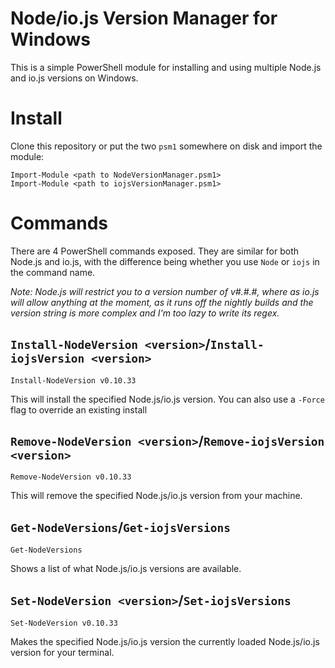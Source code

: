 # Node/io.js Version Manager for Windows

This is a simple PowerShell module for installing and using multiple Node.js and io.js versions on Windows.

# Install

Clone this repository or put the two `psm1` somewhere on disk and import the module:

    Import-Module <path to NodeVersionManager.psm1>
    Import-Module <path to iojsVersionManager.psm1>

# Commands

There are 4 PowerShell commands exposed. They are similar for both Node.js and io.js, with the difference being whether you use `Node` or `iojs` in the command name.

_Note: Node.js will restrict you to a version number of v#.#.#, where as io.js will allow anything at the moment, as it runs off the nightly builds and the version string is more complex and I'm too lazy to write its regex._

## `Install-NodeVersion <version>`/`Install-iojsVersion <version>`

    Install-NodeVersion v0.10.33

This will install the specified Node.js/io.js version. You can also use a `-Force` flag to override an existing install

## `Remove-NodeVersion <version>`/`Remove-iojsVersion <version>`

    Remove-NodeVersion v0.10.33

This will remove the specified Node.js/io.js version from your machine.

## `Get-NodeVersions`/`Get-iojsVersions`

    Get-NodeVersions

Shows a list of what Node.js/io.js versions are available.

## `Set-NodeVersion <version>`/`Set-iojsVersions`

    Set-NodeVersion v0.10.33

Makes the specified Node.js/io.js version the currently loaded Node.js/io.js version for your terminal.
